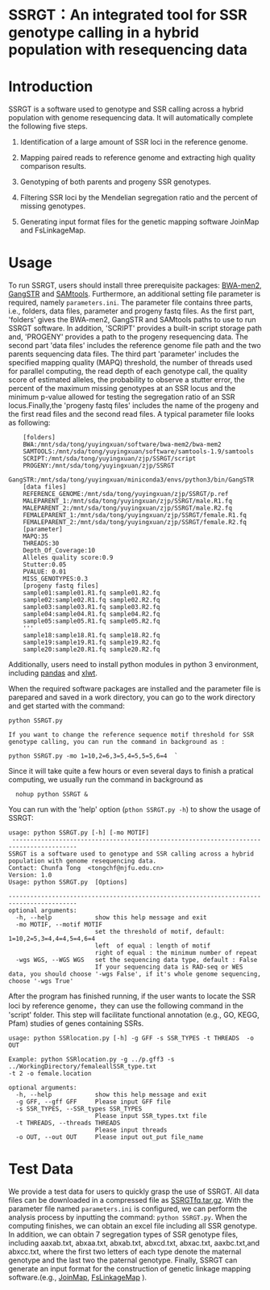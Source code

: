 # **SSRGT**：An integrated tool for SSR **genotype calling** **in a hybrid population with resequencing data**
# Introduction
SSRGT is a software used to genotype and SSR calling across a hybrid population with genome resequencing data. It will automatically complete the following five steps.

1. Identification of a large amount of SSR loci in the reference genome.

2. Mapping paired reads to reference genome and extracting high quality comparison results.

3. Genotyping of both parents and progeny SSR genotypes.

4. Filtering SSR loci by the Mendelian segregation ratio and the percent of missing genotypes.

5. Generating input format files for the genetic mapping software JoinMap and FsLinkageMap.

# Usage
To run SSRGT, users should install three prerequisite packages: [BWA-men2](https://github.com/bwa-mem2/bwa-mem2), [GangSTR](https://github.com/gymreklab/GangSTR)  and [SAMtools](http://samtools.sourceforge.net/).  Furthermore, an additional setting file parameter is required, namely `parameters.ini`. The parameter file contains three parts, i.e., folders, data files, parameter and progeny fastq files. As the first part, 'folders' gives the BWA-men2, GangSTR and SAMtools paths to use to run SSRGT software. In addition, 'SCRIPT' provides a built-in script storage path and, 'PROGENY' provides a path to the progeny resequencing data. The second part 'data files' includes the reference genome file path and the two parents sequencing data files. The third part 'parameter' includes the specified mapping quality (MAPQ) threshold, the number of threads used for parallel computing, the read depth of each genotype call, the quality score of estimated alleles, the probability to observe a stutter error, the percent of the maximum missing genotypes at an SSR locus and the minimum p-value allowed for testing the segregation ratio of an SSR locus.Finally,the 'progeny fastq files' includes the name of the progeny and the first read files and the second read files.  A typical parameter file looks as following:

        [folders]  
        BWA:/mnt/sda/tong/yuyingxuan/software/bwa-mem2/bwa-mem2
        SAMTOOLS:/mnt/sda/tong/yuyingxuan/software/samtools-1.9/samtools
        SCRIPT:/mnt/sda/tong/yuyingxuan/zjp/SSRGT/script
        PROGENY:/mnt/sda/tong/yuyingxuan/zjp/SSRGT
        GangSTR:/mnt/sda/tong/yuyingxuan/miniconda3/envs/python3/bin/GangSTR
        [data files]  
        REFERENCE_GENOME:/mnt/sda/tong/yuyingxuan/zjp/SSRGT/p.ref
        MALEPARENT_1:/mnt/sda/tong/yuyingxuan/zjp/SSRGT/male.R1.fq
        MALEPARENT_2:/mnt/sda/tong/yuyingxuan/zjp/SSRGT/male.R2.fq
        FEMALEPARENT_1:/mnt/sda/tong/yuyingxuan/zjp/SSRGT/female.R1.fq
        FEMALEPARENT_2:/mnt/sda/tong/yuyingxuan/zjp/SSRGT/female.R2.fq
        [parameter]  
        MAPQ:35
        THREADS:30
        Depth_Of_Coverage:10
        Alleles quality score:0.9
        Stutter:0.05
        PVALUE: 0.01
        MISS_GENOTYPES:0.3
        [progeny fastq files]
        sample01:sample01.R1.fq sample01.R2.fq
        sample02:sample02.R1.fq sample02.R2.fq
        sample03:sample03.R1.fq sample03.R2.fq
        sample04:sample04.R1.fq sample04.R2.fq
        sample05:sample05.R1.fq sample05.R2.fq
        '''
        sample18:sample18.R1.fq sample18.R2.fq
        sample19:sample19.R1.fq sample19.R2.fq
        sample20:sample20.R1.fq sample20.R2.fq
 

Additionally, users need to install python modules in python 3 environment, including [pandas](https://github.com/pandas-dev/pandas) and [xlwt](https://github.com/python-excel/xlwt).

  When the required software packages are installed and the parameter file is parepared and saved in a work directory, you can go to the work directory and get started with the command:  
 ```
 python SSRGT.py
 
 If you want to change the reference sequence motif threshold for SSR genotype calling, you can run the command in background as :
  
 python SSRGT.py -mo 1=10,2=6,3=5,4=5,5=5,6=4  `
 ```

 Since it will take quite a few hours or even several days to finish a pratical computing, we usually run the command in background as  
```
  nohup python SSRGT &
```


  You can run with the 'help' option (`pthon SSRGT.py -h`) to show the usage of SSRGT:

    usage: python SSRGT.py [-h] [-mo MOTIF]
     ----------------------------------------------------------------------------------------
    SSRGT is a software used to genotype and SSR calling across a hybrid population with genome resequencing data.
    Contact: Chunfa Tong  <tongchf@njfu.edu.cn>
    Version: 1.0
    Usage: python SSRGT.py  [Options]
    
    -----------------------------------------------------------------------------------------
    optional arguments:
      -h, --help            show this help message and exit
      -mo MOTIF, --motif MOTIF
                            set the threshold of motif, default: 1=10,2=5,3=4,4=4,5=4,6=4
                            left  of equal : length of motif
                            right of equal : the minimum number of repeat
      -wgs WGS, --WGS WGS   set the sequencing data type, default : False
                            If your sequencing data is RAD-seq or WES data, you should choose '-wgs False', if it's whole genome sequencing, choose '-wgs True'

After the program has finished running, if the user wants to locate the SSR loci by reference genome，they can use the following command  in the 'script' folder. This step will facilitate functional annotation (e.g., GO, KEGG, Pfam) studies of genes containing SSRs.

```
usage: python SSRlocation.py [-h] -g GFF -s SSR_TYPES -t THREADS  -o OUT

Example: python SSRlocation.py -g ../p.gff3 -s ../WorkingDirectory/femaleallSSR_type.txt 
-t 2 -o female.location

optional arguments:
  -h, --help            show this help message and exit
  -g GFF, --gff GFF     Please input GFF file
  -s SSR_TYPES, --SSR_types SSR_TYPES
                        Please input SSR_types.txt file
  -t THREADS, --threads THREADS
                        Please input threads
  -o OUT, --out OUT     Please input out_put file_name

```

# Test Data

We provide a test data for users to quickly grasp the use of SSRGT. All data files can be downloaded in a compressed file as [SSRGTfq.tar.gz](https://figshare.com/articles/dataset/SSRGT_fq_tar_gz/15094539). With the parameter file named `parameters.ini` is configured, we can perform the analysis process by inputting the command: `python SSRGT.py`. When the computing finishes, we can obtain an excel file including all SSR genotype.  In addition, we can obtain 7 segregation types of SSR genotype files, including aaxab.txt,  abxaa.txt, abxab.txt, abxcd.txt, abxac.txt,  aaxbc.txt,and abxcc.txt, where the first two letters of each type denote the maternal genotype and the last two the paternal genotype. Finally, SSRGT can generate an input format for the construction of genetic linkage mapping software.(e.g., [JoinMap](https://www.kyazma.nl/index.php/JoinMap/), [FsLinkageMap](https://link.springer.com/article/10.1007/s11295-010-0281-2) ). 






